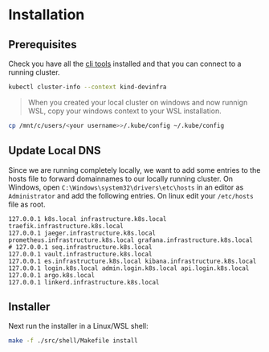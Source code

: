# Installation

## Prerequisites

Check you have all the [cli tools](./preparation/cli.md) installed and that you can connect to a running cluster.

```bash
kubectl cluster-info --context kind-devinfra
```

> When you created your local cluster on windows and now runnign WSL, copy your windows context to your WSL installation.

```bash
cp /mnt/c/users/<your username>>/.kube/config ~/.kube/config
```

## Update Local DNS

Since we are running completely locally, we want to add some entries to the hosts file to forward domainnames to our locally running cluster.
On Windows, open `C:\Windows\system32\drivers\etc\hosts` in an editor as `Administrator` and add the following entries.
On linux edit your `/etc/hosts` file as root.

```text
127.0.0.1 k8s.local infrastructure.k8s.local traefik.infrastructure.k8s.local
127.0.0.1 jaeger.infrastructure.k8s.local prometheus.infrastructure.k8s.local grafana.infrastructure.k8s.local
# 127.0.0.1 seq.infrastructure.k8s.local
127.0.0.1 vault.infrastructure.k8s.local
127.0.0.1 es.infrastructure.k8s.local kibana.infrastructure.k8s.local
127.0.0.1 login.k8s.local admin.login.k8s.local api.login.k8s.local
127.0.0.1 argo.k8s.local
127.0.0.1 linkerd.infrastructure.k8s.local
```

## Installer

Next run the installer in a Linux/WSL shell:

```bash
make -f ./src/shell/Makefile install
```
